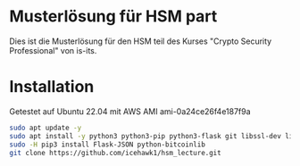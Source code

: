 # Musterlösung für HSM part
Dies ist die Musterlösung für den HSM teil des Kurses "Crypto Security Professional" von is-its.

# Installation
Getestet auf Ubuntu 22.04 mit AWS AMI ami-0a24ce26f4e187f9a
```bash
sudo apt update -y
sudo apt install -y python3 python3-pip python3-flask git libssl-dev libgmp3-dev
sudo -H pip3 install Flask-JSON python-bitcoinlib 
git clone https://github.com/icehawk1/hsm_lecture.git
```

